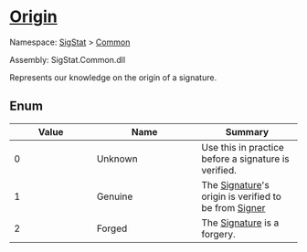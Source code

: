 # [Origin](./Origin.md)
Namespace: [SigStat]() > [Common](./README.md)

Assembly: SigStat.Common.dll


Represents our knowledge on the origin of a signature.

##	Enum

| Value<div><a href="#"><img width=400></a></div> | Name<div><a href="#"><img width=475></a></div> | Summary<div><a href="#"><img width=400></a></div> | 
| --- | --- | --- | 
| 0 | Unknown | Use this in practice before a signature is verified. | 
| 1 | Genuine | The [Signature](./SigStat/Common/Signature.md)'s origin is verified to be from [Signer](./SigStat/Common/Signature.md) | 
| 2 | Forged | The [Signature](./SigStat/Common/Signature.md) is a forgery. | 



